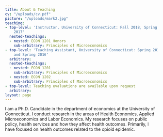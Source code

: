 ```yaml
---
title: About & Teaching
cv: "/uploads/cv.pdf"
picture: "/uploads/mark2.jpg"
teaching:
- top-level: 'Instructor, University of Connecticut: Fall 2018, Spring 2018 and Fall
    2017'
  nested-teachings:
  - nested: ECON 1201 Honors
    sub-arbitrary: Principles of Microeconomics
- top-level: 'Teaching Assistant, University of Connecticut: Spring 2017, Fall 2016
    and Spring 2016'
  arbitrary: 
  nested-teachings:
  - nested: ECON 1201
    sub-arbitrary: Principles of Microeconomics
  - nested: ECON 1202
    sub-arbitrary: Principles of Macroeconomics
- top-level: Teaching evaluations are available upon request
  arbitrary: 
layout: page
---
```


I am a Ph.D. Candidate in the department of economics at the University of Connecticut.  I conduct research in the areas of Health Economics, Applied Microeconomics and Labor Economics. My research focuses on public policy, health services and how they affect health outcomes. Primarily, I have focused on health outcomes related to the opioid epidemic.

